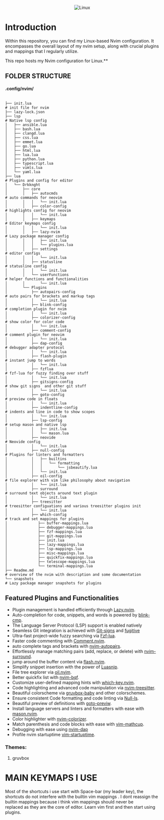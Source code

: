 <div align="center">
<p>
    <a>
      <img alt="Linux" src="https://img.shields.io/badge/Linux-%23.svg?style=flat-square&logo=linux&color=FCC624&logoColor=black" />
    </a>    
</p>
</div>  

# Introduction  
Within this repository, you can find my Linux-based Nvim configuration. It encompasses the overall layout of my nvim setup, along with crucial plugins and mappings that I regularly utilize.

This repo hosts my Nvim configuration for Linux.**  

## FOLDER STRUCTURE
                  
#### .config/nvim/  
```  

├── init.lua                                                            # init file for nvim
├── lazy-lock.json
├── lsp                                                                 # Native lsp config
│   ├── ansible.lua
│   ├── bash.lua
│   ├── clangd.lua
│   ├── css.lua
│   ├── emmet.lua
│   ├── go.lua
│   ├── html.lua
│   ├── lua.lua
│   ├── python.lua
│   ├── typescript.lua
│   ├── vimls.lua
│   └── yaml.lua
├── lua                                                                 # Plugins and config for editor
│   └── Drkknght
│       ├── core
│       │   ├── autocmds                                                # auto commands for neovim
│       │   │   └── init.lua
│       │   ├── color-config                                            # highlights config for neovim
│       │   │   └── init.lua
│       │   ├── keymaps                                                 # Editor keymaps config
│       │   │   └── init.lua
│       │   ├── lazy-nvim                                               # Lazy package manager config
│       │   │   ├── init.lua
│       │   │   └── plugins.lua
│       │   ├── settings                                                # editor configs
│       │   │   └── init.lua
│       │   ├── statusline                                              # statusline config
│       │   │   └── init.lua
│       │   └── userFunctions                                           # helper functions and functionalities
│       │       └── init.lua
│       └── Plugins
│           ├── autopairs-config                                        # auto pairs for brackets and markup tags
│           │   └── init.lua
│           ├── blink-config                                            # completion plugin for nvim
│           │   └── init.lua
│           ├── colorizer-config                                        # show color for color code
│           │   └── init.lua
│           ├── comment-config                                          # comment plugin for neovim
│           │   └── init.lua
│           ├── dap-config                                              # debugger adapter protocol
│           │   └── init.lua
│           ├── flash-plugin                                            # instant jump to words 
│           │   └── init.lua
│           ├── fzflua                                                  # fzf-lua for fuzzy finding over stuff
│           │   └── init.lua
│           ├── gitsigns-config                                         # show git signs  and other git stuff
│           │   └── init.lua
│           ├── goto-config                                             # preview code in floats
│           │   └── init.lua
│           ├── indentline-config                                       # indents and line in code to show scopes
│           │   └── init.lua
│           ├── lsp-config                                              # setup mason and native lsp
│           │   ├── init.lua
│           │   └── mason.lua
│           ├── neovide                                                 # Neovide config
│           │   └── init.lua
│           ├── null-config                                             # Plugins for linters and formatters
│           │   ├── builtins
│           │   │   └── formatting
│           │   │       └── jsbeautify.lua
│           │   └── init.lua
│           ├── oil-config                                              # file explorer with vim like philosophy about navigation
│           │   └── init.lua
│           ├── surround                                                # surround text objects around text plugin
│           │   └── init.lua
│           ├── treesitter                                              # treesitter configuations and various treesitter plugins init
│           │   └── init.lua
│           ├── which-config                                            # track and set mappings for plugins
│              ├── buffer-mappings.lua
│              ├── debugger-mappings.lua
│              ├── fzf-mappings.lua
│              ├── git-mappings.lua
│              ├── init.lua
│              ├── lazy-mappings.lua
│              ├── lsp-mappings.lua
│              ├── misc-mappings.lua
│              ├── quickfix-mappings.lua
│              ├── telescope-mappings.lua
│              └── terminal-mappings.lua
├── Readme.md                                                          # overview of the nvim with description and some documentation 
└── snapshots                                                          # Lazy package manager snapshots for plugins
```
    


## Featured Plugins and Functionalities 
+ Plugin management is handled efficiently through [Lazy.nvim](https://github.com/folke/lazy.nvim).
+ Auto-completion for code, snippets, and words is powered by [blink-cmp](https://github.com/Saghen/blink.cmp).
+ The Language Server Protocol (LSP) support is enabled natively  
+ Seamless Git integration is achieved with [Git-signs](https://github.com/lewis6991/gitsigns.nvim) and [fugitive](https://github.com/tpope/vim-fugitive)
+ Ultra-fast project-wide fuzzy searching via [Fzf-lua](https://github.com/ibhagwan/fzf-lua).
+ Faster code commenting with [Comment.nvim](https://github.com/numToStr/Comment.nvim).
+ auto complete tags and brackets with [nvim-autopairs](https://github.com/windwp/nvim-autopairs).
+ Effortlessly manage matching pairs (add, replace, or delete) with  [nvim-surround](https://github.com/kylechui/nvim-surround).
+ jump around the buffer content  via [flash.nvim](https://github.com/folke/flash.nvim).
+ Simplify snippet insertion with the power of [Luasnip](https://github.com/rafamadriz/L3MON4D3/LuaSnip).
+ File tree explorer via [oil.nvim](https://github.com/stevearc/oil.nvim).
+ Better quickfix list with [nvim-bqf](https://github.com/kevinhwang91/nvim-bqf).
+ Customize user-defined mapping hints with [which-key.nvim](https://github.com/folke/which-key.nvim).
+ Code highlighting and advanced code manipulation via [nvim-treesitter](https://github.com/nvim-treesitter/nvim-treesitter).
+ Beautiful colorscheme via [gruvbox-baby](https://github.com/luisiacc/gruvbox-baby) and other colorschemes.
+ Ensure consistent Code formatting and code linting via [Null-ls](https://github.com/jose-elias-alvarez/null-ls.nvim).
+ Beautiful preview of definitions with [goto-previw](https://www.github.com/rmagatti/goto-preview).
+ Install language servers and linters and formatters with ease with [mason.nvim](https://www.github.com/williamboman/mason.nvim).
+ Color highlighter with [nvim-colorizer](https://www.github.com/norcalli/nvim-colorizer.lua).
+ Match parenthesis and code blocks with ease with [vim-mathcup](https://www.github.com/andymass/vim-matchup).
+ Debugging with ease using [nvim-dap](https://www.github.com/mfussenegger/nvim-dap)
+ Profile nvim startuptime [vim-startuptime](https://www.github.com/dstein64/vim-startuptime).

### Themes:  
1. gruvbox

# MAIN KEYMAPS I USE  
Most of the shortcuts i use start with Space-bar (my leader key), the shortcuts do not interfere with 
the builtin vim mappings . I dont reassign the builtin mappings because i think vim mappings should never be  
replaced as they are the core of editor. Learn vim first and then start using plugins.  
